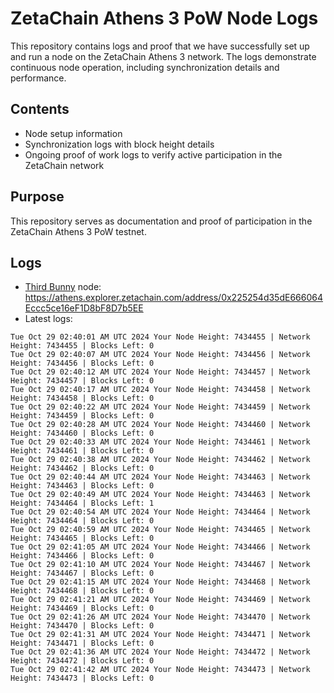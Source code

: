 # ZetaChain Athens 3 PoW Node Logs
This repository contains logs and proof that we have successfully set up and run a node on the ZetaChain Athens 3 network. The logs demonstrate continuous node operation, including synchronization details and performance.

## Contents
- Node setup information
- Synchronization logs with block height details
- Ongoing proof of work logs to verify active participation in the ZetaChain network

## Purpose
This repository serves as documentation and proof of participation in the ZetaChain Athens 3 PoW testnet.

## Logs

- [Third Bunny](https://thirdbunny.xyz/) node: https://athens.explorer.zetachain.com/address/0x225254d35dE666064Eccc5ce16eF1D8bF8D7b5EE
- Latest logs:
```
Tue Oct 29 02:40:01 AM UTC 2024 Your Node Height: 7434455 | Network Height: 7434455 | Blocks Left: 0
Tue Oct 29 02:40:07 AM UTC 2024 Your Node Height: 7434456 | Network Height: 7434456 | Blocks Left: 0
Tue Oct 29 02:40:12 AM UTC 2024 Your Node Height: 7434457 | Network Height: 7434457 | Blocks Left: 0
Tue Oct 29 02:40:17 AM UTC 2024 Your Node Height: 7434458 | Network Height: 7434458 | Blocks Left: 0
Tue Oct 29 02:40:22 AM UTC 2024 Your Node Height: 7434459 | Network Height: 7434459 | Blocks Left: 0
Tue Oct 29 02:40:28 AM UTC 2024 Your Node Height: 7434460 | Network Height: 7434460 | Blocks Left: 0
Tue Oct 29 02:40:33 AM UTC 2024 Your Node Height: 7434461 | Network Height: 7434461 | Blocks Left: 0
Tue Oct 29 02:40:38 AM UTC 2024 Your Node Height: 7434462 | Network Height: 7434462 | Blocks Left: 0
Tue Oct 29 02:40:44 AM UTC 2024 Your Node Height: 7434463 | Network Height: 7434463 | Blocks Left: 0
Tue Oct 29 02:40:49 AM UTC 2024 Your Node Height: 7434463 | Network Height: 7434464 | Blocks Left: 1
Tue Oct 29 02:40:54 AM UTC 2024 Your Node Height: 7434464 | Network Height: 7434464 | Blocks Left: 0
Tue Oct 29 02:40:59 AM UTC 2024 Your Node Height: 7434465 | Network Height: 7434465 | Blocks Left: 0
Tue Oct 29 02:41:05 AM UTC 2024 Your Node Height: 7434466 | Network Height: 7434466 | Blocks Left: 0
Tue Oct 29 02:41:10 AM UTC 2024 Your Node Height: 7434467 | Network Height: 7434467 | Blocks Left: 0
Tue Oct 29 02:41:15 AM UTC 2024 Your Node Height: 7434468 | Network Height: 7434468 | Blocks Left: 0
Tue Oct 29 02:41:21 AM UTC 2024 Your Node Height: 7434469 | Network Height: 7434469 | Blocks Left: 0
Tue Oct 29 02:41:26 AM UTC 2024 Your Node Height: 7434470 | Network Height: 7434470 | Blocks Left: 0
Tue Oct 29 02:41:31 AM UTC 2024 Your Node Height: 7434471 | Network Height: 7434471 | Blocks Left: 0
Tue Oct 29 02:41:36 AM UTC 2024 Your Node Height: 7434472 | Network Height: 7434472 | Blocks Left: 0
Tue Oct 29 02:41:42 AM UTC 2024 Your Node Height: 7434473 | Network Height: 7434473 | Blocks Left: 0
```
